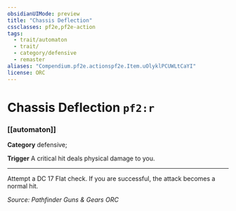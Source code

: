 ```yaml
---
obsidianUIMode: preview
title: "Chassis Deflection"
cssclasses: pf2e,pf2e-action
tags:
  - trait/automaton
  - trait/
  - category/defensive
  - remaster
aliases: "Compendium.pf2e.actionspf2e.Item.uOlyklPCUWLtCaYI"
license: ORC
---
```

# Chassis Deflection `pf2:r`

### [[automaton]]

**Category** defensive; 




**Trigger** A critical hit deals physical damage to you.

* * *

Attempt a DC 17 Flat check. If you are successful, the attack becomes a normal hit.

*Source: Pathfinder Guns & Gears*
*ORC*